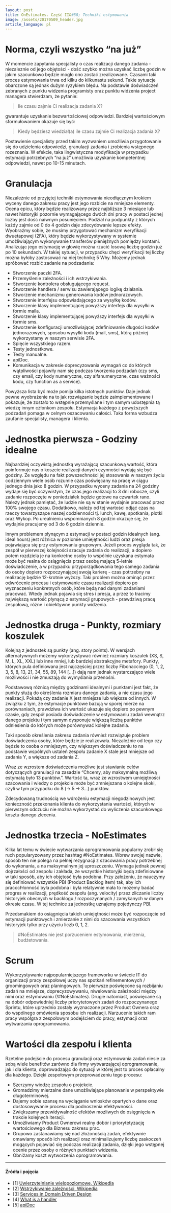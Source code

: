 ```yaml
---
layout: post
title: OnEstimates. Część II&#58; Techniki estymowania
image: /assets/20170509_header.jpg
article_language: pl
---
```


Norma, czyli wszystko “na już”
==============================

W momencie zapytania specjalisty o czas realizacji danego zadania - niezaleznie od jego objętości - dość szybko można uzyskać liczbę godzin w jakim szacunkowo będzie mogło ono zostać zrealizowane. Czasami taki proces estymowania trwa od kilku do kilkunastu sekund. Takie sytuacje obarczone są jednak dużym ryzykiem błędu. Na podstawie doświadczeń zebranych z punktu widzenia programisty oraz punktu widzenia project managera stwierdzam, że pytanie:

> Ile czasu zajmie Ci realizacja zadania X?

gwarantuje uzyskanie bezwartościowej odpowiedzi. Bardziej wartościowym sformułowaniem okazuje się być:

> Kiedy będziesz wiedział(a) ile czasu zajmie Ci realizacja zadania X?

Postawienie specjalisty przed takim wyzwaniem umożliwia przygotowanie się do udzielenia odpowiedzi, granulacji zadania i zrobienia wstępnego rozeznania. W efekcie, taka lingwistyczna modyfikacja w przypadku estymacji potrzebnych “na już” umożliwia uzyskanie kompetentnej odpowiedzi, nawet po 10-15 minutach.

Granulacja
==========

Niezależnie od przyjętej techniki estymowania nieodłącznym krokiem wyceny danego zakresu pracy jest jego rozbicie na mniejsze elementy. Ocena epicu, który będzie realizowany przez najbliższe 3 miesiące lub nawet historyjki pozornie wymagającego dwóch dni pracy w postaci jednej liczby jest dość naiwnym posunięciem. Podział na podpunkty z których każdy zajmie od 0 do 4 godzin daje zdecydowanie lepsze efekty. Wyobraźmy sobie, że musimy przygotować mechanizm weryfikacji dwuetapowej (2FA), który będzie wykorzystywany w systemie umożliwiającym wykonywanie transferów pieniężnych pomiędzy kontami. Analizując jego estymację w głowię można rzucić losową liczbę godzin już po 10 sekundach. W takiej sytuacji, w przypadku chęci weryfikacji tej liczby można byłoby zastosować na niej technikę 5 Why. Możemy jednak spróbować rozbić zadanie na podzadania:

*   Stworzenie paczki 2FA.
*   Przemyślenie zależności i ich wstrzykiwania.
*   Stworzenie kontrolera obsługującego request.
*   Stworzenie handlera / serwisu zawierającego logikę działania.
*   Stworzenie mechanizmu generowania kodów jednorazowych.
*   Stworzenie interfejsu odpowiadającego za wysyłkę kodów.
*   Stworzenie klasy implementującej powyższy interfejs dla wysyłki w formie maila.
*   Stworzenie klasy implementującej powyższy interfejs dla wysyłki w formie sms.
*   Stworzenie konfiguracji umożliwiającej zdefiniowanie długości kodów jednorazowych, sposobu wysyłki kodu (mail, sms), którą później wykorzystamy w naszym serwisie 2FA.
*   Spięcie wszystkiego razem.
*   Testy jednostkowe.
*   Testy manualne.
*   apiDoc.
*   Komunikacja w zakresie doprecyzowania wymagań co do których wątpliwości pojawiły nam się podczas tworzenia podzadań (czy sms, czy email, czy kody numeryczne, czy alfanumeryczne, czas ważności kodu, czy function as a service).

Powyższa lista być może pomija kilka istotnych punktów. Daje jednak pewne wyobrażenie na to jak rozwiązanie będzie zaimplementowane i pokazuje, że zostało to wstępnie przemyślane i tym samym udostępnia tą wiedzę innym członkom zespołu. Estymacja każdego z powyższych podzadań pomaga w celnym oszacowaniu całości. Taka forma wzbudza zaufanie specjalisty, managera i klienta.

Jednostka pierwsza - Godziny idealne
====================================

Najbardziej oczywistą jednostką wyrażającą szacunkową wartość, która poinformuje nas o koszcie realizacji danych czynności wydają się być godziny. Ze względu na fakt powszechności jej stosowania w naszym życiu codziennym wiele osób rozumie czas poświęcany na pracę w ciągu jednego dnia jako 8 godzin. W przypadku wyceny zadania na 24 godziny wydaje się być oczywistym, że czas jego realizacji to 3 dni robocze, czyli zadanie rozpoczęte w poniedziałek będzie gotowe na czwartek rano. Należy jednak pamiętać, że ludzie nie są w stanie wydajnie pracować przez 100% swojego czasu. Dodatkowo, należy od tej wartości odjąć czas na rzeczy towarzyszące naszej codzienności tj. lunch, kawę, spotkania, plotki oraz Wykop. Po urealnieniu wspomnianych 8 godzin okazuje się, że wydajnie pracujemy od 3 do 6 godzin dziennie.

Innym problemem płynącym z estymacji w postaci godzin idealnych (ang. ideal hours) jest różnica w poziomie umiejętności ludzi oraz presja pojawiająca się przy estymowaniu grupowym. Jeżeli proces wygląda tak, że zespół w pierwszej kolejności szacuje zadania do realizacji, a dopiero potem rozdziela je na konkretne osoby to wspólnie uzyskana estymata może być realna do osiągnięcia przez osobę mającą 5-letnie doświadczenie, a w przypadku przyporządkowania tego samego zadania do osoby dopiero rozpoczynającej swoją karierę - czas potrzebny na realizację będzie 12-krotnie wyższy. Taki problem można ominąć przez odwrócenie procesu i estymowanie czasu realizacji dopiero po wyznaczeniu konkretnych osób, które będą nad danymi zadaniami pracować. Wtedy jednak pojawia się stres i presja, a przez to tracimy największą wartość płynącą z estymacji grupowych - prawdziwą pracę zespołową, różne i obiektywne punkty widzenia.

Jednostka druga - Punkty, rozmiary koszulek
===========================================

Kolejną z jednostek są punkty (ang. story points). W wersjach alternatywnych możemy wykorzystywać również rozmiary koszulek (XS, S, M, L, XL, XXL) lub inne mniej, lub bardziej abstrakcyjne metafory. Punkty, których pula definiowana jest najczęściej przez liczby Fibonacciego (0, 1, 2, 3, 5, 8, 13, 21, 34, 55, 89, 144 \[…\]) dają nam jednak wystarczająco wiele możliwości i nie zmuszają do wymyślania przenośni.

Podstawową różnicą między godzinami idealnymi i punktami jest fakt, że punkty służą do określenia rozmiaru danego zadania, a nie czasu jego realizacji. Pokażą czy zadanie X jest mniejsze lub większe od innych. W związku z tym, że estymacje punktowe bazują w sporej mierze na porównaniach, prawdziwa ich wartość ukazuje się dopiero po pewnym czasie, gdy zespół posiada doświadczenie w estymowaniu zadań wewnątrz danego projektu i tym samym dysponuje większą liczbą punktów odniesienia do których może porównywać kolejne zadania.

Taki sposób określenia zakresu zadania również rozwiązuje problem doświadczenia osoby, które będzie je realizowała. Niezależnie od tego czy będzie to osoba o mniejszym, czy większym doświadczeniu to na podstawie wspólnych ustaleń zespołu zadanie X stale jest mniejsze od zadania Y, a większe od zadania Z.

Wraz ze wzrostem doświadczenia możliwe jest stawianie celów dotyczących granulacji na zasadzie “Chcemy, aby maksymalną możliwą estymatą było 13 punktów.”. Wartość ta, wraz ze wzrostwem umiejętności szacowania i wiedzy o projekcie może być zmniejszana o kolejne skoki, czyli w tym przypadku do 8 (-> 5 -> 3…) punktów.

Zdecydowaną trudnością we wdrożeniu estymacji niegodzinowych jest konieczność przekonania klienta do wykorzystania wartości, których w pierwszym odczuciu nie można wykorzystać do wyliczenia szacunkowego kosztu danego zlecenia.

Jednostka trzecia - NoEstimates
===============================

Kilka lat temu w świecie wytwarzania oprogramowania popularny zrobił się ruch popularyzowany przez hashtag #NoEstimates. Wbrew swojej nazwie, sposób ten nie polega na pełnej rezygnacji z szacowania pracy potrzebnej do wykonania, a na maksymalnym jej uproszczeniu. Wymaga jednak pewnej dojrzałości od zespołu i zakłada, że wszystkie historyjki będą zdefiniowane w taki sposób, aby ich objętość była podobna. Przy założeniu, że nauczymy się definiować wszystkie PBI (Product Backlog Item) tak, aby ich pracochłonność była podobna i była relatywnie mała to możemy badać progres w realizacji, prędkość zespołu (ang. velocity) przez zliczanie liczby historyjek obecnych w backlogu / rozpoczynanych / zamykanych w danym okresie czasu. W tej technice za jednostkę uznajemy pojedynczy PBI.

Przedsmakiem do osiągnięcia takich umiejętności może być rozpoczęcie od estymacji punktowych i zmierzanie z nimi do szacowania wszystkich historyjek tylko przy użyciu liczb 0, 1, 2.

> #NoEstimates nie jest porzuceniem estymowania, mierzenia, budżetowania.

Scrum
=====

Wykorzystywanie najpopularniejszego frameworku w świecie IT do organizacji pracy zespołowej uczy nas spotkań refinementowych / groomingowych oraz planingowych. Te pierwsze poświęcone są rozbijaniu zadań na mniejsze, doprecyzowywaniu, niwelowaniu zależności między nimi oraz estymowaniu (!#NoEstimates). Drugie natomiast, poświęcane są na dobór odpowiedniej liczby priorytetowych zadań do rozpoczynanego Sprintu, które uprzednio zostały wyznaczone przez Product Ownera oraz do wspólnego omówienia sposobu ich realizacji. Narzucenie takich ram pracy współgra z zespołowym podejściem do pracy, estymacji oraz wytwarzania oprogramowania.

Wartości dla zespołu i klienta
==============================

Rzetelne podejście do procesu granulacji oraz estymowania zadań niesie za sobą wiele benefitów zarówno dla firmy wytwarzającej oprogramowanie, jak i dla klienta, doprowadzając do sytuacji w której jest to proces opłacalny dla każdego. Dzięki zespołowym przeprowadzeniu tego procesu:

*   Szerzymy wiedzę zespołu o projekcie.
*   Gromadzimy mierzalne dane umożliwiające planowanie w perspektywie długoterminowej.
*   Dajemy sobie szansę na wyciąganie wniosków opartych o dane oraz dostosowywanie procesu dla podnoszenia efektywności.
*   Zwiększamy przewidywalność efektów możliwych do osięgnięcia w trakcie kolejnych iteracji.
*   Umożliwiamy Product Ownerowi realny dobór i priorytetyzację wartościowego dla Biznesu zakresu prac.
*   Grupowo zastanawiamy się nad złożonością zadań, efektywnie omawiamy sposób ich realizacji oraz minimalizujemy liczbę zaskoczeń mogących pojawiać się podczas realizacji zadania, dzięki jego wstępnej ocenie przez osoby o różnych punktach widzenia.
*   Obniżamy koszt wytworzenia oprogramowania.

* * *

#### Źródła i pojęcia

*   \[1\] [Uwierzytelnianie wielopoziomowe, Wikipedia](https://pl.wikipedia.org/wiki/Uwierzytelnianie_wielopoziomowe)
*   \[2\] [Wstrzykiwanie zależności, Wikipedia](https://pl.wikipedia.org/wiki/Wstrzykiwanie_zale%C5%BCno%C5%9Bci)
*   \[3\] [Services in Domain Driven Design](http://gorodinski.com/blog/2012/04/14/services-in-domain-driven-design-ddd/)
*   \[4\] [What is a handler](http://stackoverflow.com/questions/195357/what-is-a-handler)
*   \[5\] [apiDoc](http://apidocjs.com/)
